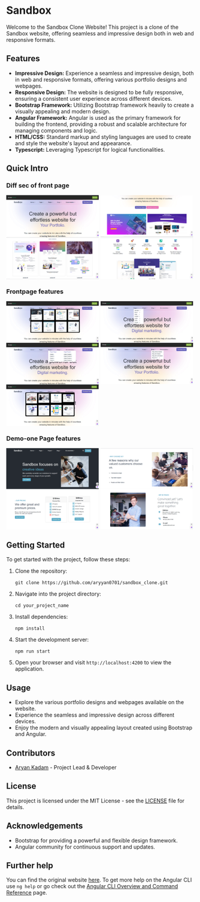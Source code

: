 # Sandbox

Welcome to the Sandbox Clone Website! This project is a clone of the Sandbox website, offering seamless and impressive design both in web and responsive formats. 

## Features

- **Impressive Design:** Experience a seamless and impressive design, both in web and responsive formats, offering various portfolio designs and webpages.
- **Responsive Design:** The website is designed to be fully responsive, ensuring a consistent user experience across different devices.
- **Bootstrap Framework:** Utilizing Bootstrap framework heavily to create a visually appealing and modern design.
- **Angular Framework:** Angular is used as the primary framework for building the frontend, providing a robust and scalable architecture for managing components and logic.
- **HTML/CSS:** Standard markup and styling languages are used to create and style the website's layout and appearance.
- **Typescript:** Leveraging Typescript for logical functionalities.

## Quick Intro

### Diff sec of front page 
<div style="overflow: auto;">
    <img src="./src/assets/home.PNG" alt="Blogs" style="width: 49%; float: left; margin-right: 1%;">
    <img src="./src/assets/portfolio.PNG" alt="Pages" style="width: 49%; float: left;">
</div>

<div style="overflow: auto;">
    <img src="./src/assets/webpages.PNG" alt="Blogs" style="width: 49%; float: left;  margin-right: 1%; ">
    <img src="./src/assets/feat.PNG" alt="Project" style="width: 49%; float: left;">
</div>


### Frontpage features
<div style="overflow: auto;">
    <img src="./src/assets/demos.png" alt="Blogs" style="width: 49%; float: left; margin-right: 1%;">
    <img src="./src/assets/pages.png" alt="Pages" style="width: 49%; float: left;">
</div>

<div style="overflow: auto;">
    <img src="./src/assets/project.png" alt="Project" style="width: 49%; float: left; margin-right: 1%;">
    <img src="./src/assets/blogs.png" alt="Project" style="width: 49%; float: left;">
</div>

<div style="overflow: auto;">
    <img src="./src/assets/doc.png" alt="Project" style="width: 49%; float: left; margin-right: 1%;">
</div>

### Demo-one Page features
<div style="overflow: auto;">
    <img src="./src/assets/demo1.PNG" alt="Blogs" style="width: 49%; float: left; margin-right: 1%;">
    <img src="./src/assets/choose.PNG" alt="Pages" style="width: 49%; float: left;">
</div>

<div style="overflow: auto;">
    <img src="./src/assets/pricing.PNG" alt="Project" style="width: 49%; float: left; margin-right: 1%;">
    <img src="./src/assets/contact.PNG" alt="Project" style="width: 49%; float: left;">
</div>
     

## Getting Started

To get started with the project, follow these steps:

1. Clone the repository:
   ```
   git clone https://github.com/aryyan0701/sandbox_clone.git
   ```
2. Navigate into the project directory:
   ```
   cd your_project_name
   ```
3. Install dependencies:
   ```
   npm install
   ```
4. Start the development server:
   ```
   npm run start
   ```
5. Open your browser and visit `http://localhost:4200` to view the application.

## Usage

- Explore the various portfolio designs and webpages available on the website.
- Experience the seamless and impressive design across different devices.
- Enjoy the modern and visually appealing layout created using Bootstrap and Angular.

## Contributors

- [Aryan Kadam](https://github.com/aryan0701) - Project Lead & Developer

## License

This project is licensed under the MIT License - see the [LICENSE](LICENSE) file for details.

## Acknowledgements

- Bootstrap for providing a powerful and flexible design framework.
- Angular community for continuous support and updates.

## Further help

You can find the original website [here](https://preview.themeforest.net/item/sandbox-modern-multipurpose-bootstrap-5-template/full_screen_preview/32441701).
To get more help on the Angular CLI use `ng help` or go check out the [Angular CLI Overview and Command Reference](https://angular.io/cli) page.
